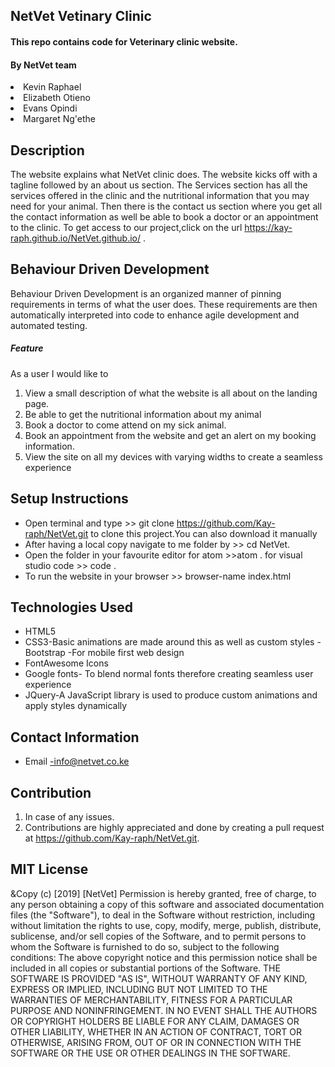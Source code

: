 ## NetVet Vetinary Clinic
#### This repo contains code for Veterinary clinic website.
#### By **NetVet team**
<li>Kevin Raphael</li>
<li>Elizabeth Otieno</li>
<li>Evans Opindi</li>
<li>Margaret Ng'ethe</li>

## Description
The website explains what NetVet clinic does. The website kicks off with a tagline followed by an about us section. The Services section has all the services offered in the clinic and the nutritional information that you may need for your animal. Then there is the contact us section where you get all the contact information as well be able to book a doctor or an appointment to the clinic.
To get access to our project,click on the url https://kay-raph.github.io/NetVet.github.io/ .
## Behaviour Driven Development
Behaviour Driven Development is an organized manner of pinning requirements in terms of what the user does. These requirements are then automatically interpreted into code to enhance agile development and automated testing.
##### Feature
As a user I would like to
1. View a small description of what the website is all about on the landing page.
2. Be able to get the nutritional information about my animal
3. Book a doctor to come attend on my sick animal.
4. Book an appointment from the website and get an alert on my booking information.
5. View the site on all my devices with varying widths to create a seamless experience
## Setup Instructions
- Open terminal and type >> git clone https://github.com/Kay-raph/NetVet.git to clone this project.You can also download it manually
- After having a local copy navigate to me folder by >> cd NetVet.
- Open the folder in your favourite editor for atom >>atom . for visual studio code >> code .
- To run the website in your browser >> browser-name index.html
## Technologies Used
- HTML5
- CSS3-Basic animations are made around this as well as custom styles
-Bootstrap -For mobile first web design
- FontAwesome Icons
- Google fonts- To blend normal fonts therefore creating seamless user experience
- JQuery-A JavaScript library is used to produce custom animations and apply styles dynamically
## Contact Information
- Email -info@netvet.co.ke
## Contribution
1. In case of any issues.
2. Contributions are highly appreciated and done by creating a pull request at https://github.com/Kay-raph/NetVet.git.
## MIT License
<p>&Copy (c) [2019] [NetVet]
Permission is hereby granted, free of charge, to any person obtaining a copy
of this software and associated documentation files (the "Software"), to deal
in the Software without restriction, including without limitation the rights
to use, copy, modify, merge, publish, distribute, sublicense, and/or sell
copies of the Software, and to permit persons to whom the Software is
furnished to do so, subject to the following conditions:
The above copyright notice and this permission notice shall be included in all
copies or substantial portions of the Software.
THE SOFTWARE IS PROVIDED "AS IS", WITHOUT WARRANTY OF ANY KIND, EXPRESS OR
IMPLIED, INCLUDING BUT NOT LIMITED TO THE WARRANTIES OF MERCHANTABILITY,
FITNESS FOR A PARTICULAR PURPOSE AND NONINFRINGEMENT. IN NO EVENT SHALL THE
AUTHORS OR COPYRIGHT HOLDERS BE LIABLE FOR ANY CLAIM, DAMAGES OR OTHER
LIABILITY, WHETHER IN AN ACTION OF CONTRACT, TORT OR OTHERWISE, ARISING FROM,
OUT OF OR IN CONNECTION WITH THE SOFTWARE OR THE USE OR OTHER DEALINGS IN THE
SOFTWARE.
